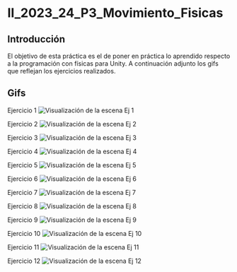 # II_2023_24_P3_Movimiento_Fisicas
## Introducción
El objetivo de esta práctica es el de poner en práctica lo aprendido respecto a la programación con físicas para Unity. A continuación adjunto los gifs que reflejan los ejercicios realizados.

## Gifs

Ejercicio 1
![Visualización de la escena Ej 1](P3-EJ-1.gif)

Ejercicio 2
![Visualización de la escena Ej 2](P3-EJ-2.gif)

Ejercicio 3
![Visualización de la escena Ej 3](P3-EJ-3.gif)

Ejercicio 4
![Visualización de la escena Ej 4](P3-EJ-4.gif)

Ejercicio 5
![Visualización de la escena Ej 5](P3-EJ-5.gif)

Ejercicio 6
![Visualización de la escena Ej 6](P3-EJ-6.gif)

Ejercicio 7
![Visualización de la escena Ej 7](P3-EJ-7.gif)

Ejercicio 8
![Visualización de la escena Ej 8](P3-EJ-8.gif)

Ejercicio 9
![Visualización de la escena Ej 9](P3-EJ-9.gif)

Ejercicio 10
![Visualización de la escena Ej 10](P3-EJ-10.gif)

Ejercicio 11
![Visualización de la escena Ej 11](P3-EJ-11.gif)

Ejercicio 12
![Visualización de la escena Ej 12](P3-EJ-12.gif)

